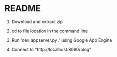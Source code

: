 # README

1) Download and extract zip

2) cd to file location in the command line

3) Run 'dev_appserver.py .' using Google App Engine

4) Connect to "http://localhost:8080/blog"